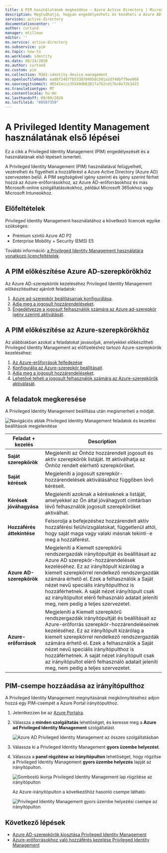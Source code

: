 ```yaml
---
title: A PIM használatának megkezdése – Azure Active Directory | Microsoft Docs
description: Megtudhatja, hogyan engedélyezheti és kezdheti a Azure AD Privileged Identity Management (PIM) használatát a Azure Portalban.
services: active-directory
documentationcenter: ''
author: curtand
manager: mtillman
editor: ''
ms.service: active-directory
ms.subservice: pim
ms.topic: how-to
ms.workload: identity
ms.date: 08/24/2020
ms.author: curtand
ms.custom: pim
ms.collection: M365-identity-device-management
ms.openlocfilehash: ea8bf2407fb533870495dc501a2d740bff9ee968
ms.sourcegitcommit: d0541eccc35549db6381fa762cd17bc8e72b3423
ms.translationtype: MT
ms.contentlocale: hu-HU
ms.lasthandoff: 09/09/2020
ms.locfileid: "89567350"
---
```

# <a name="start-using-privileged-identity-management"></a>A Privileged Identity Management használatának első lépései

Ez a cikk a Privileged Identity Management (PIM) engedélyezését és a használatának első lépéseit ismerteti.

A Privileged Identity Management (PIM) használatával felügyelheti, vezérelheti és figyelheti a hozzáférést a Azure Active Directory (Azure AD) szervezeten belül. A PIM segítségével igény szerinti és igény szerint férhet hozzá az Azure-erőforrásokhoz, az Azure AD-erőforrásokhoz és más Microsoft-online szolgáltatásokokhoz, például Microsoft 365okhoz vagy Microsoft Intuneokhoz.

## <a name="prerequisites"></a>Előfeltételek

Privileged Identity Management használatához a következő licencek egyike szükséges:

- Prémium szintű Azure AD P2
- Enterprise Mobility + Security (EMS) E5

További információ: [a Privileged Identity Management használatára vonatkozó licencfeltételek](subscription-requirements.md).

## <a name="prepare-pim-for-azure-ad-roles"></a>A PIM előkészítése Azure AD-szerepkörökhöz

Az Azure AD-szerepkörök kezeléséhez Privileged Identity Management előkészítéséhez ajánlott feladatok:

1. [Azure ad-szerepkör beállításainak konfigurálása](pim-how-to-change-default-settings.md).
1. [Adja meg a jogosult hozzárendeléseket](pim-how-to-add-role-to-user.md).
1. [Engedélyezze a jogosult felhasználók számára az Azure ad-szerepkör igény szerinti aktiválását](pim-how-to-activate-role.md).

## <a name="prepare-pim-for-azure-roles"></a>A PIM előkészítése az Azure-szerepkörökhöz

Az alábbiakban azokat a feladatokat javasoljuk, amelyekkel előkészítheti Privileged Identity Management az előfizetéshez tartozó Azure-szerepkörök kezeléséhez:

1. [Az Azure-erőforrások felfedezése](pim-resource-roles-discover-resources.md)
1. [Konfigurálja az Azure-szerepkör beállításait](pim-resource-roles-configure-role-settings.md).
1. [Adja meg a jogosult hozzárendeléseket](pim-resource-roles-assign-roles.md).
1. [Lehetővé teheti a jogosult felhasználók számára az Azure-szerepkörök aktiválását](pim-resource-roles-activate-your-roles.md).

## <a name="navigate-to-your-tasks"></a>A feladatok megkeresése

A Privileged Identity Management beállítása után megismerheti a módját.

![Navigációs ablak Privileged Identity Management feladatok és kezelési beállítások megjelenítése](./media/pim-getting-started/pim-quickstart-tasks.png)

| Feladat + kezelés | Description |
| --- | --- |
| **Saját szerepkörök**  | Megjeleníti az Önhöz hozzárendelt jogosult és aktív szerepkörök listáját. Itt aktiválhatja az Önhöz rendelt elérhető szerepköröket. |
| **Saját kérések** | Megjeleníti a jogosult szerepkör-hozzárendelések aktiválásához függőben lévő kéréseit. |
| **Kérések jóváhagyása** | Megjeleníti azoknak a kéréseknek a listáját, amelyekkel az Ön által jóváhagyott címtárban lévő felhasználók jogosult szerepköröket aktiválhat. |
| **Hozzáférés áttekintése** | Felsorolja a befejezéshez hozzárendelt aktív hozzáférési felülvizsgálatokat, függetlenül attól, hogy saját maga vagy valaki másnak tekinti-e meg a hozzáférést. |
| **Azure AD-szerepkörök** | Megjeleníti a Kiemelt szerepkörű rendszergazdák irányítópultját és beállításait az Azure AD szerepkör-hozzárendelések kezeléséhez. Ez az irányítópult kizárólag a kiemelt szerepkörrel rendelkező rendszergazdák számára érhető el. Ezek a felhasználók a Saját nézet nevű speciális irányítópulthoz is hozzáférhetnek. A saját nézet irányítópult csak az irányítópultot elérő felhasználó adatait jeleníti meg, nem pedig a teljes szervezetet. |
| **Azure-erőforrások** | Megjeleníti a Kiemelt szerepkörű rendszergazdák irányítópultját és beállításait az Azure-erőforrás szerepkör-hozzárendeléseinek kezeléséhez. Ez az irányítópult kizárólag a kiemelt szerepkörrel rendelkező rendszergazdák számára érhető el. Ezek a felhasználók a Saját nézet nevű speciális irányítópulthoz is hozzáférhetnek. A saját nézet irányítópult csak az irányítópultot elérő felhasználó adatait jeleníti meg, nem pedig a teljes szervezetet. |

## <a name="add-a-pim-tile-to-the-dashboard"></a>PIM-csempe hozzáadása az irányítópulthoz

A Privileged Identity Management megnyitásának megkönnyítéséhez adjon hozzá egy PIM-csempét a Azure Portal irányítópulthoz.

1. Jelentkezzen be az [Azure Portalra](https://portal.azure.com/).

1. Válassza a **minden szolgáltatás** lehetőséget, és keresse meg a **Azure ad Privileged Identity Management** szolgáltatást.

    ![Azure AD Privileged Identity Management az összes szolgáltatásban](./media/pim-getting-started/pim-all-services-find.png)

1. Válassza ki a Privileged Identity Management **gyors üzembe helyezést**.

1. Válassza a **panel rögzítése az irányítópulton** lehetőséget, hogy rögzítse a Privileged Identity Management **gyors üzembe helyezés** lapját az irányítópulton.

    ![Gombostű ikonja Privileged Identity Management lap rögzítése az irányítópulton](./media/pim-getting-started/pim-quickstart-pin-to-dashboard.png)

    Az Azure-irányítópulton a következőhöz hasonló csempe látható:

    ![Privileged Identity Management gyors üzembe helyezési csempe az irányítópulton](./media/pim-getting-started/pim-quickstart-dashboard-tile.png)

## <a name="next-steps"></a>Következő lépések

- [Azure AD-szerepkörök kiosztása Privileged Identity Management](pim-how-to-add-role-to-user.md)
- [Azure-erőforrásokhoz való hozzáférés kezelése Privileged Identity Management](pim-resource-roles-discover-resources.md)
